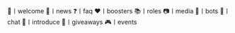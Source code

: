 :wave:〡welcome
:newspaper:〡news
:question:〡faq
:heart:〡boosters
📚〡roles
📷〡media
🤖〡bots
💬〡chat
👋〡introduce
🎉〡giveaways
🎮〡events

